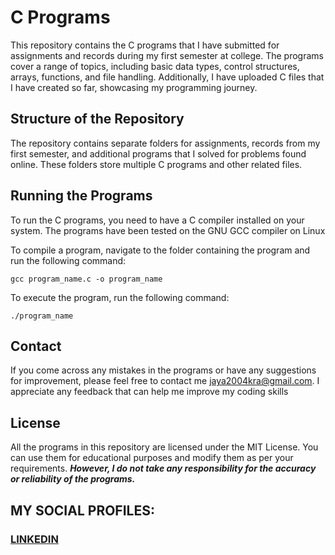 # C Programs
This repository contains the C programs that I have submitted for assignments and records during my first semester at college. The programs cover a range of topics, including basic data types, control structures, arrays, functions, and file handling. Additionally, I have uploaded C files that I have created so far, showcasing my programming journey.

## Structure of the Repository
The repository contains separate folders for assignments, records from my first semester, and additional programs that I solved for problems found online. These folders store multiple C programs and other related files.

## Running the Programs
To run the C programs, you need to have a C compiler installed on your system. The programs have been tested on the GNU GCC compiler on Linux

To compile a program, navigate to the folder containing the program and run the following command:
```
gcc program_name.c -o program_name
```
To execute the program, run the following command:
```
./program_name
```
## Contact
If you come across any mistakes in the programs or have any suggestions for improvement, please feel free to contact me <jaya2004kra@gmail.com>. I appreciate any feedback that can help me improve my coding skills

## License
All the programs in this repository are licensed under the MIT License. You can use them for educational purposes and modify them as per your requirements. ***However, I do not take any responsibility for the accuracy or reliability of the programs.***

## MY SOCIAL PROFILES:
### [LINKEDIN](https://www.linkedin.com/in/jayashre-%E2%80%8E-932002251/)



